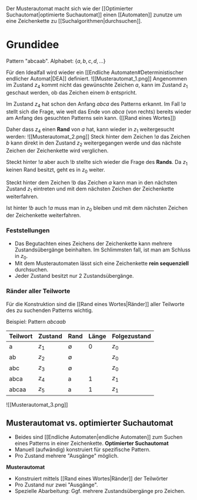 Der Musterautomat macht sich wie der [[Optimierter Suchautomat|optimierte Suchautomat]] einen [[Automaten]] zunutze um eine Zeichenkette zu [[Suchalgorithmen|durchsuchen]].

# Grundidee
Pattern "abcaab".
Alphabet: $\{ a,b,c,d,\dots \}$

Für den Idealfall wird wieder ein [[Endliche Automaten#Deterministischer endlicher Automat|DEA]] definiert.
![[Musterautomat_1.png]]
Angenommen im Zustand $z_{4}$ kommt nicht das gewünschte Zeichen $a$, kann im Zustand $z_{1}$ geschaut werden, ob das Zeichen einem $b$ entspricht.

Im Zustand $z_{4}$ hat schon den Anfang $abca$ des Patterns erkannt.
Im Fall $!a$ stellt sich die Frage, wie weit das Ende von $abca$ (von rechts) bereits wieder am Anfang des gesuchten Patterns sein kann. ([[Rand eines Wortes]])

Daher dass $z_{4}$ einen **Rand** von $a$ hat, kann wieder in $z_{1}$ weitergesucht werden:
![[Musterautomat_2.png]]
Steck hinter dem Zeichen $!a$ das Zeichen $b$ kann direkt in den Zustand $z_{2}$ weitergegangen werde und das nächste Zeichen der Zeichenkette wird verglichen.

Steckt hinter $!a$ aber auch $!b$ stellte sich wieder die Frage des **Rands**. Da $z_{1}$ keinen Rand besitzt, geht es in $z_{0}$ weiter. 

Steckt hinter dem Zeichen $!b$ das Zeichen $a$ kann man in den nächsten Zustand $z_{1}$ eintreten und mit dem nächsten Zeichen der Zeichenkette weiterfahren.

Ist hinter $!b$ auch $!a$ muss man in $z_{0}$ bleiben und mit dem nächsten Zeichen der Zeichenkette weiterfahren.

### Feststellungen
- Das Begutachten eines Zeichens der Zeichenkette kann mehrere Zustandsübergänge beinhalten. Im Schlimmsten fall, ist man am Schluss in $z_{0}$.
- Mit dem Musterautomaten lässt sich eine Zeichenkette **rein sequenziell** durchsuchen.
- Jeder Zustand besitzt nur 2 Zustandsübergänge.

### Ränder aller Teilworte
Für die Konstruktion sind die [[Rand eines Wortes|Ränder]] aller Teilworte des zu suchenden Patterns wichtig.

Beispiel: Pattern $abcaab$

| Teilwort | Zustand | Rand        | Länge | Folgezustand |
| -------- | ------- | ----------- | ----- | ------------ |
| a        | $z_{1}$ | $\emptyset$ | 0     | $z_{0}$      |
| ab       | $z_{2}$ | $\emptyset$ |       | $z_{0}$      |
| abc      | $z_{3}$ | $\emptyset$ |       | $z_{0}$      |
| abca     | $z_{4}$ | a           | 1     | $z_{1}$      |
| abcaa    | $z_{5}$ | a           | 1     | $z_{1}$      |
![[Musterautomat_3.png]]

## Musterautomat vs. optimierter Suchautomat
- Beides sind [[Endliche Automaten|endliche Automaten]] zum Suchen eines Patterns in einer Zeichenkette.
**Optimierter Suchautomat**
- Manuell (aufwändig) konstruiert für spezifische Pattern.
- Pro Zustand mehrere "Ausgänge" möglich.

**Musterautomat**
- Konstruiert mittels [[Rand eines Wortes|Ränder]] der Teilwörter
- Pro Zustand nur zwei "Ausgänge".
- Spezielle Abarbeitung: Ggf. mehrere Zustandsübergänge pro Zeichen.
